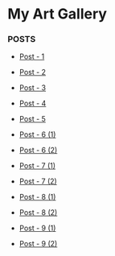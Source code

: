 # My Art Gallery

### POSTS

- <a href="https://github.com/khugitshii/my_art/blob/main/Arts/Post%20-%201.jpg"> Post - 1 </a>

- <a href="https://github.com/khugitshii/my_art/blob/main/Arts/Post%20-%202.jpg"> Post - 2 </a>

- <a href="https://github.com/khugitshii/my_art/blob/main/Arts/Post%20-%203.jpg"> Post - 3 </a>

- <a href="https://github.com/khugitshii/my_art/blob/main/Arts/Post%20-%204.jpg"> Post - 4 </a>

- <a href="https://github.com/khugitshii/my_art/blob/main/Arts/Post%20-%205.jpg"> Post - 5 </a>

- <a href="https://github.com/khugitshii/my_art/blob/main/Arts/Post%20-%206%20(i).jpg"> Post - 6 (1) </a>

- <a href="https://github.com/khugitshii/my_art/blob/main/Arts/Post%20-%206%20(ii).jpg"> Post - 6 (2) </a>

- <a href="https://github.com/khugitshii/my_art/blob/main/Arts/Post%20-%207%20(i).jpg"> Post - 7 (1) </a>

- <a href="https://github.com/khugitshii/my_art/blob/main/Arts/Post%20-%207%20(ii).jpg"> Post - 7 (2) </a>

- <a href="https://github.com/khugitshii/my_art/blob/main/Arts/Post%20-%208%20(i).jpg"> Post - 8 (1) </a>

- <a href="https://github.com/khugitshii/my_art/blob/main/Arts/Post%20-%208%20(ii).jpg"> Post - 8 (2) </a>

- <a href="https://github.com/khugitshii/my_art/blob/main/Arts/Post%20-%209%20(i).jpg"> Post - 9 (1) </a>

- <a href="https://github.com/khugitshii/my_art/blob/main/Arts/Post%20-%209%20(ii).jpg"> Post - 9 (2) </a>
